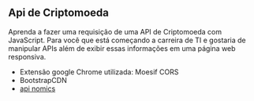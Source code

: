 ## Api de Criptomoeda
Aprenda a fazer uma requisição de uma API de Criptomoeda com JavaScript. 
Para você que está começando a carreira de TI e gostaria de manipular APIs além de exibir essas informações em uma página web responsiva.
* Extensão google Chrome utilizada: Moesif CORS
* BootstrapCDN
* [api nomics](https://p.nomics.com/cryptocurrency-bitcoin-api)
